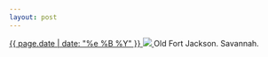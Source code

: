 ```yaml
---
layout: post
---
```


<p>
  <a href="/423">
    <time>{{ page.date | date: "%e %B %Y" }}</time>
    <img src="https://s3.amazonaws.com/life.aaronjgreenberg.com/423.jpg">
  </a>
  Old Fort Jackson. Savannah.
</p>
